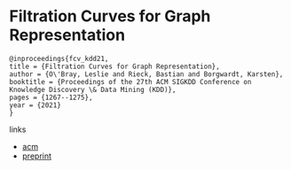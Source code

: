 # Filtration Curves for Graph Representation

```
@inproceedings{fcv_kdd21,
title = {Filtration Curves for Graph Representation},
author = {O\'Bray, Leslie and Rieck, Bastian and Borgwardt, Karsten},
booktitle = {Proceedings of the 27th ACM SIGKDD Conference on Knowledge Discovery \& Data Mining (KDD)},
pages = {1267--1275},
year = {2021}
}
```

links
- [acm](https://dl.acm.org/doi/10.1145/3447548.3467442)
- [preprint](https://bastian.rieck.me/research/KDD2021_Filtration_Curves.pdf)
